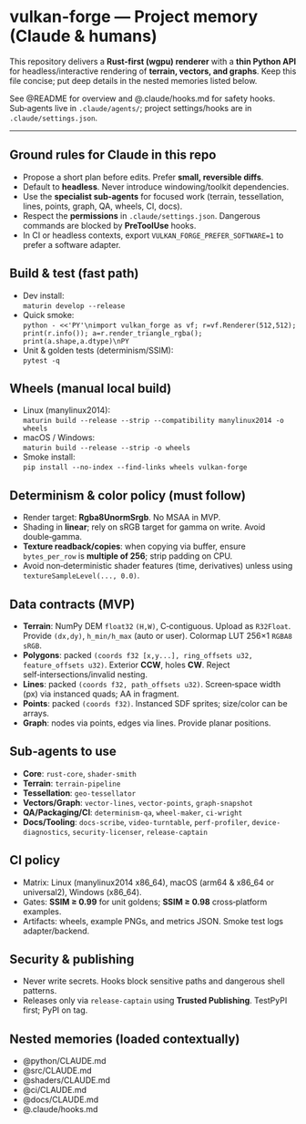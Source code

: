 # vulkan-forge — Project memory (Claude & humans)

This repository delivers a **Rust-first (wgpu) renderer** with a **thin Python API** for headless/interactive rendering of **terrain, vectors, and graphs**. Keep this file concise; put deep details in the nested memories listed below.

See @README for overview and @.claude/hooks.md for safety hooks. Sub‑agents live in `.claude/agents/`; project settings/hooks are in `.claude/settings.json`.

---

## Ground rules for Claude in this repo
- Propose a short plan before edits. Prefer **small, reversible diffs**.
- Default to **headless**. Never introduce windowing/toolkit dependencies.
- Use the **specialist sub‑agents** for focused work (terrain, tessellation, lines, points, graph, QA, wheels, CI, docs).
- Respect the **permissions** in `.claude/settings.json`. Dangerous commands are blocked by **PreToolUse** hooks.
- In CI or headless contexts, export `VULKAN_FORGE_PREFER_SOFTWARE=1` to prefer a software adapter.

## Build & test (fast path)
- Dev install:  
  `maturin develop --release`
- Quick smoke:  
  `python - <<'PY'\nimport vulkan_forge as vf; r=vf.Renderer(512,512); print(r.info()); a=r.render_triangle_rgba(); print(a.shape,a.dtype)\nPY`
- Unit & golden tests (determinism/SSIM):  
  `pytest -q`

## Wheels (manual local build)
- Linux (manylinux2014):  
  `maturin build --release --strip --compatibility manylinux2014 -o wheels`
- macOS / Windows:  
  `maturin build --release --strip -o wheels`
- Smoke install:  
  `pip install --no-index --find-links wheels vulkan-forge`

## Determinism & color policy (must follow)
- Render target: **Rgba8UnormSrgb**. No MSAA in MVP.
- Shading in **linear**; rely on sRGB target for gamma on write. Avoid double‑gamma.
- **Texture readback/copies**: when copying via buffer, ensure `bytes_per_row` is **multiple of 256**; strip padding on CPU.
- Avoid non‑deterministic shader features (time, derivatives) unless using `textureSampleLevel(..., 0.0)`.

## Data contracts (MVP)
- **Terrain**: NumPy DEM `float32` `(H,W)`, C‑contiguous. Upload as `R32Float`. Provide `(dx,dy)`, `h_min/h_max` (auto or user). Colormap LUT 256×1 `RGBA8 sRGB`.
- **Polygons**: packed `(coords f32 [x,y...], ring_offsets u32, feature_offsets u32)`. Exterior **CCW**, holes **CW**. Reject self‑intersections/invalid nesting.
- **Lines**: packed `(coords f32, path_offsets u32)`. Screen‑space width (px) via instanced quads; AA in fragment.
- **Points**: packed `(coords f32)`. Instanced SDF sprites; size/color can be arrays.
- **Graph**: nodes via points, edges via lines. Provide planar positions.

## Sub‑agents to use
- **Core**: `rust-core`, `shader-smith`  
- **Terrain**: `terrain-pipeline`  
- **Tessellation**: `geo-tessellator`  
- **Vectors/Graph**: `vector-lines`, `vector-points`, `graph-snapshot`  
- **QA/Packaging/CI**: `determinism-qa`, `wheel-maker`, `ci-wright`  
- **Docs/Tooling**: `docs-scribe`, `video-turntable`, `perf-profiler`, `device-diagnostics`, `security-licenser`, `release-captain`

## CI policy
- Matrix: Linux (manylinux2014 x86_64), macOS (arm64 & x86_64 or universal2), Windows (x86_64).
- Gates: **SSIM ≥ 0.99** for unit goldens; **SSIM ≥ 0.98** cross‑platform examples.
- Artifacts: wheels, example PNGs, and metrics JSON. Smoke test logs adapter/backend.

## Security & publishing
- Never write secrets. Hooks block sensitive paths and dangerous shell patterns.
- Releases only via `release-captain` using **Trusted Publishing**. TestPyPI first; PyPI on tag.

## Nested memories (loaded contextually)
- @python/CLAUDE.md
- @src/CLAUDE.md
- @shaders/CLAUDE.md
- @ci/CLAUDE.md
- @docs/CLAUDE.md
- @.claude/hooks.md
